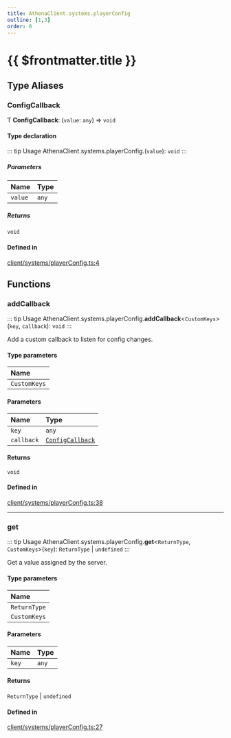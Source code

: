 ```yaml
---
title: AthenaClient.systems.playerConfig
outline: [1,3]
order: 0
---
```


# {{ $frontmatter.title }}


## Type Aliases

### ConfigCallback

Ƭ **ConfigCallback**: (`value`: `any`) => `void`

#### Type declaration

::: tip Usage
AthenaClient.systems.playerConfig.(`value`): `void`
:::

##### Parameters

| Name | Type |
| :------ | :------ |
| `value` | `any` |

##### Returns

`void`

#### Defined in

[client/systems/playerConfig.ts:4](https://github.com/Stuyk/altv-athena/blob/10fa575/src/core/client/systems/playerConfig.ts#L4)

## Functions

### addCallback

::: tip Usage
AthenaClient.systems.playerConfig.**addCallback**<`CustomKeys`\>(`key`, `callback`): `void`
:::

Add a custom callback to listen for config changes.

#### Type parameters

| Name |
| :------ |
| `CustomKeys` |

#### Parameters

| Name | Type |
| :------ | :------ |
| `key` | `any` |
| `callback` | [`ConfigCallback`](client_systems_playerConfig.md#ConfigCallback) |

#### Returns

`void`

#### Defined in

[client/systems/playerConfig.ts:38](https://github.com/Stuyk/altv-athena/blob/10fa575/src/core/client/systems/playerConfig.ts#L38)

___

### get

::: tip Usage
AthenaClient.systems.playerConfig.**get**<`ReturnType`, `CustomKeys`\>(`key`): `ReturnType` \| `undefined`
:::

Get a value assigned by the server.

#### Type parameters

| Name |
| :------ |
| `ReturnType` |
| `CustomKeys` |

#### Parameters

| Name | Type |
| :------ | :------ |
| `key` | `any` |

#### Returns

`ReturnType` \| `undefined`

#### Defined in

[client/systems/playerConfig.ts:27](https://github.com/Stuyk/altv-athena/blob/10fa575/src/core/client/systems/playerConfig.ts#L27)
